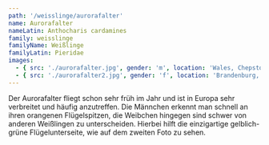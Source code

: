 ```yaml
---
path: '/weisslinge/aurorafalter'
name: Aurorafalter
nameLatin: Anthocharis cardamines
family: weisslinge
familyName: Weißlinge
familyLatin: Pieridae
images:
  - { src: './aurorafalter.jpg', gender: 'm', location: 'Wales, Chepstow', author: Georg, date: '2017-04-23' }
  - { src: './aurorafalter2.jpg', gender: 'f', location: 'Brandenburg, Heinrichsfelde', author: Georg, date: '2016-05-16' }
---
```


Der Aurorafalter fliegt schon sehr früh im Jahr und ist in Europa sehr verbreitet und häufig anzutreffen. Die Männchen erkennt man schnell an ihren orangenen Flügelspitzen, die Weibchen hingegen sind schwer von anderen Weißlingen zu unterscheiden. Hierbei hilft die einzigartige gelblich-grüne Flügelunterseite, wie auf dem zweiten Foto zu sehen.
